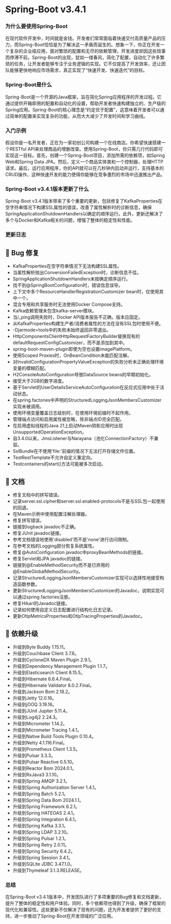 # Spring-Boot v3.4.1
### 为什么要使用Spring-Boot

在现代软件开发中，时间就是金钱。开发者们常常面临着快速交付高质量产品的压力，而Spring-Boot恰恰是为了解决这一矛盾而诞生的。想象一下，你正在开发一个复杂的企业级应用，面对繁琐的配置和无尽的依赖管理，开发进度却因这些琐事而停滞不前。Spring-Boot的出现，犹如一缕春风，简化了配置，自动化了许多繁琐的任务，让开发者能够专注于业务逻辑的实现。它不仅提高了开发效率，还让团队能够更快地响应市场需求，真正实现了“快速开发、快速迭代”的目标。

### Spring-Boot是什么

Spring-Boot是一个开源的Java框架，旨在简化Spring应用程序的开发过程。它通过提供开箱即用的配置和自动化的设置，帮助开发者快速构建独立的、生产级的Spring应用。Spring-Boot的核心理念是“约定优于配置”，这意味着开发者可以通过简单的配置来实现复杂的功能，从而大大减少了开发时间和学习曲线。

### 入门示例

假设你是一名开发者，正在为一家初创公司构建一个在线商店。你希望快速搭建一个RESTful API来处理商品的增删改查。使用Spring-Boot，你只需几行代码即可实现这一目标。首先，创建一个Spring-Boot项目，添加所需的依赖项，如Spring Web和Spring Data JPA。然后，定义一个商品实体类和一个控制器，处理HTTP请求。最后，运行应用程序，你的API就可以在几秒钟内启动并运行，支持基本的CRUD操作。这种快速开发的能力使得你能够在竞争激烈的市场中迅速推出产品。

### Spring-Boot v3.4.1版本更新了什么

Spring-Boot v3.4.1版本带来了多个重要的更新，包括修复了KafkaProperties在空字符串情况下构建SSL属性的错误，改善了属性解析时的诊断信息，确保SpringApplicationShutdownHandlers以确定的顺序运行。此外，更新还解决了多个与Docker和Kafka相关的问题，增强了整体的稳定性和性能。

### 更新日志

## 🐞 Bug 修复
- KafkaProperties在空字符串情况下无法构建SSL属性。
- 当属性解析抛出ConversionFailedException时，诊断信息不佳。
- SpringApplicationShutdownHandlers未按确定顺序运行。
- 找不到@SpringBootConfiguration时，错误信息误导。
- 上下文中多个ResourceHandlerRegistrationCustomizer bean时，仅使用其中一个。
- 混合专用和共享服务时无法使用Docker Compose支持。
- Kafka依赖管理未包含kafka-server模块。
- 当/_ping调用失败时，Docker API版本报告不正确，版本应固定。
- 从KafkaProperties构建生产者/消费者属性的方法在没有SSL包时使用不便。
- -Djarmode=tools中的失败未始终返回非零退出。
- HttpComponentsClientHttpRequestFactoryBuilder替换现有的defaultRequestConfigCustomizer，而不是添加到其中。
- spring-boot-maven-plugin即使为空也设置imagePlatform。
- 使用Scoped Proxies时，OnBeanCondition未能匹配注解。
- 对InvalidConfigurationPropertyValueException的失败分析未正确处理环境变量的模糊匹配。
- H2ConsoleAutoConfiguration导致DataSource beans的早期初始化。
- 接受大于2GB的数字进度。
- 基于Servlet的UserDetailsServiceAutoConfiguration在反应式应用中处于活动状态。
- 在spring.factories中声明的StructuredLoggingJsonMembersCustomizer实现未被调用。
- 使用环境变量覆盖日志级别时，在使用环境前缀时不起作用。
- 管理端点访问和启用属性被忽略，除非端点ID完全匹配。
- 在启用虚拟线程的Java 21上启动Maven阴影应用时出现UnsupportedOperationException。
- 自3.4.0以来，JmsListener与Narayana（池化ConnectionFactory）不兼容。
- SslBundle在不使用'file:'前缀的情况下无法打开存储文件位置。
- TestRestTemplate不允许自定义重定向。
- Testcontainers的start()方法可能被多次启动。

## 📔 文档
- 修复文档中的拼写错误。
- 记录server.ssl.cipher和server.ssl.enabled-protocols不是与SSL包一起使用的回退。
- 在Maven示例中使用<annotationProcessorPaths>配置注解处理器。
- 修复拼写错误。
- 链接到logback javadoc不正确。
- 修复JUnit javadoc链接。
- 参考文档错误地使用'disabled'而不是'none'进行访问限制。
- 在参考文档的Logging部分恢复系统属性。
- 修复@AutoConfiguration javadoc中proxyBeanMethods的链接。
- 修复Servlet和JPA javadoc的链接。
- 链接到@EnableMethodSecurity而不是已弃用的@EnableGlobalMethodSecurity。
- 记录StructuredLoggingJsonMembersCustomizer实现可以选择性地接受构造函数参数。
- 更新StructuredLoggingJsonMembersCustomizer的Javadoc，说明实现可以通过spring.factories注册。
- 修复Hikari的Javadoc链接。
- 记录如何使用自定义日志配置进行结构化日志记录。
- 更新OtlpMetricsProperties和OtlpTracingProperties的Javadoc。

## 🔨 依赖升级
- 升级到Byte Buddy 1.15.11。
- 升级到Couchbase Client 3.7.6。
- 升级到CycloneDX Maven Plugin 2.9.1。
- 升级到Dependency Management Plugin 1.1.7。
- 升级到Elasticsearch Client 8.15.5。
- 升级到Hibernate 6.6.4.Final。
- 升级到Hibernate Validator 8.0.2.Final。
- 升级到Jackson Bom 2.18.2。
- 升级到Jetty 12.0.16。
- 升级到jOOQ 3.19.16。
- 升级到JUnit Jupiter 5.11.4。
- 升级到Log4j2 2.24.3。
- 升级到Micrometer 1.14.2。
- 升级到Micrometer Tracing 1.4.1。
- 升级到Native Build Tools Plugin 0.10.4。
- 升级到Netty 4.1.116.Final。
- 升级到Prometheus Client 1.3.5。
- 升级到Pulsar 3.3.3。
- 升级到Pulsar Reactive 0.5.10。
- 升级到Reactor Bom 2024.0.1。
- 升级到RxJava3 3.1.10。
- 升级到Spring AMQP 3.2.1。
- 升级到Spring Authorization Server 1.4.1。
- 升级到Spring Batch 5.2.1。
- 升级到Spring Data Bom 2024.1.1。
- 升级到Spring Framework 6.2.1。
- 升级到Spring HATEOAS 2.4.1。
- 升级到Spring Integration 6.4.1。
- 升级到Spring Kafka 3.3.1。
- 升级到Spring LDAP 3.2.10。
- 升级到Spring Pulsar 1.2.1。
- 升级到Spring Retry 2.0.11。
- 升级到Spring Security 6.4.2。
- 升级到Spring Session 3.4.1。
- 升级到SQLite JDBC 3.47.1.0。
- 升级到Thymeleaf 3.1.3.RELEASE。

### 总结

在Spring-Boot v3.4.1版本中，开发团队进行了多项重要的Bug修复和文档更新，提升了整体的稳定性和用户体验。同时，多个依赖项也得到了升级，确保了框架的现代化和兼容性。这些更新不仅解决了现有的问题，还为开发者提供了更好的支持，进一步推动了Spring-Boot在开发领域的广泛应用。